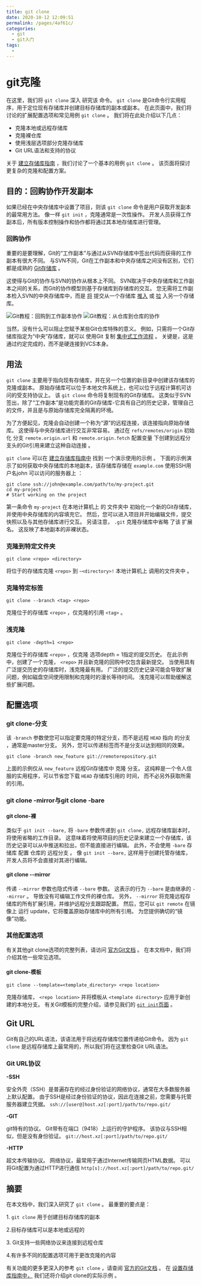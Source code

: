 ```yaml
---
title: git clone
date: 2020-10-12 12:09:51
permalink: /pages/4af61c/
categories:
  - git
  - git入门
tags:
  - 
---
```

# git克隆

在这里，我们将 `git clone` 深入 研究该 命令。 `git clone` 是Git命令行实用程序，用于定位现有存储库并创建目标存储库的副本或副本。 在此页面中，我们将讨论的扩展配置选项和常见用例 `git clone` 。 我们将在此处介绍以下几点：

*   克隆本地或远程存储库
*   克隆裸仓库
*   使用浅层选项部分克隆存储库
*   Git URL语法和支持的协议

关于 [建立存储库指南](https://www.atlassian.com/git/tutorials/setting-up-a-repository) ，我们讨论了一个基本的用例 `git clone` 。 该页面将探讨更复杂的克隆和配置方案。

## 目的：回购协作开发副本

如果已经在中央存储库中设置了项目，则该 `git clone` 命令是用户获取开发副本的最常用方法。 像一样 `git init` ，克隆通常是一次性操作。 开发人员获得工作副本后，所有版本控制操作和协作都将通过其本地存储库进行管理。

### 回购协作

重要的是要理解，Git的“工作副本”与通过从SVN存储库中签出代码而获得的工作副本有很大不同。 与SVN不同，Git在工作副本和中央存储库之间没有区别，它们都是成熟的 [Git存储库](http://bitbucket.org/code-repository) 。

这使得与Git的协作与SVN的协作从根本上不同。 SVN取决于中央存储库和工作副本之间的关系，而Git的协作模型则基于存储库到存储库的交互。 您无需将工作副本检入SVN的中央存储库中，而是 [将](https://www.atlassian.com/git/tutorials/syncing/git-push) 提交从一个存储库 [推入](https://www.atlassian.com/git/tutorials/syncing/git-push) 或 [拉](https://www.atlassian.com/git/tutorials/syncing/git-pull) 入另一个存储库。

![Git教程：回购到工作副本协作](https://wac-cdn.atlassian.com/dam/jcr:e5228129-76b1-4b2c-8f10-af789f2ea6c0/03.svg?cdnVersion=1084) ![Git教程：从仓库到仓库的协作](https://wac-cdn.atlassian.com/dam/jcr:5d68ce55-59a7-4840-a896-eb2014a9f17b/02.svg?cdnVersion=1084)

当然，没有什么可以阻止您赋予某些Git仓库特殊的意义。 例如，只需将一个Git存储库指定为“中央”存储库，就可以 使用Git 复制 [集中式工作流程](https://www.atlassian.com/git/tutorials/comparing-workflows) 。 关键是，这是通过约定完成的，而不是硬连接到VCS本身。

## 用法

`git clone` 主要用于指向现有存储库，并在另一个位置的新目录中创建该存储库的克隆或副本。 原始存储库可以位于本地文件系统上，也可以位于远程计算机可访问的受支持协议上。 该 `git clone` 命令将复制现有的Git存储库。 这类似于SVN签出，除了“工作副本”是功能完善的Git存储库\-它具有自己的历史记录，管理自己的文件，并且是与原始存储库完全隔离的环境。

为了方便起见，克隆会自动创建一个称为“源”的远程连接，该连接指向原始存储库。 这使得与中央存储库进行交互非常容易。 通过在 `refs/remotes/origin` 初始化 分支 `remote.origin.url` 和 `remote.origin.fetch` 配置变量 下创建到远程分支头的Git引用来建立这种自动连接 。

`git clone` 可以在 [建立存储库指南中](https://www.atlassian.com/git/tutorials/setting-up-a-repository) 找到 一个演示使用的示例 。 下面的示例演示了如何获取中央存储库的本地副本，该存储库存储在 `example.com` 使用SSH用户名john 可以访问的服务器上 ：

```
git clone ssh://john@example.com/path/to/my-project.git
cd my-project
# Start working on the project
```

第一条命令 `my-project` 在本地计算机上 的 文件夹中 初始化一个新的Git存储库， 并使用中央存储库的内容填充它。 然后，您可以进入项目并开始编辑文件，提交快照以及与其他存储库进行交互。 另请注意， `.git` 克隆存储库中省略 了该 扩展名。 这反映了本地副本的非裸状态。

### 克隆到特定文件夹

```
git clone <repo> <directory>
```

将位于的存储库克隆 `<repo>` 到 `~<directory>!` 本地计算机上 调用的文件夹中 。

### 克隆特定标签

```
git clone --branch <tag> <repo>
```

克隆位于的存储库 `<repo>` ，仅克隆的引用 `<tag>` 。

### 浅克隆

```
git clone -depth=1 <repo>
```

克隆位于的存储库 `<repo>` ，仅克隆
选项depth = 1指定的提交历史。 在此示例中，创建了一个克隆， `<repo>` 并且新克隆的回购中仅包含最新提交。 当使用具有广泛提交历史的存储库时，浅克隆最有用。 广泛的提交历史记录可能会导致扩展问题，例如磁盘空间使用限制和克隆时的漫长等待时间。 浅克隆可以帮助缓解这些扩展问题。

## 配置选项

### git clone\-分支

该 `-branch` 参数使您可以指定要克隆的特定分支，而不是远程 `HEAD` 指向 的分支 ，通常是master分支。 另外，您可以传递标签而不是分支以达到相同的效果。

```
git clone -branch new_feature git://remoterepository.git
```

上面的示例仅从 `new_feature` 远程Git存储库中 克隆 分支。 这纯粹是一个令人信服的实用程序，可以节省您下载 `HEAD` 存储库引用的 时间， 而不必另外获取所需的引用。

### git clone \-mirror与git clone \-bare

#### git clone\-裸

类似于 `git init --bare,` 将 `-bare` 参数传递到 `git clone,` 远程存储库副本时，将使用省略的工作目录。 这意味着将使用项目的历史记录来建立一个存储库，该历史记录可以从中推送和拉出，但不能直接进行编辑。 此外，不会使用 `-bare` 存储库 配置 仓库的 远程分支 。 像 `git init --bare,` 这样用于创建托管存储库，开发人员将不会直接对其进行编辑。

#### git clone \-\-mirror

传递 `--mirror` 参数也隐式传递 `--bare` 参数。 这表示的行为 `--bare` 是由继承的 `--mirror` 。 导致没有可编辑工作文件的裸仓库。 另外， `--mirror` 将克隆远程存储库的所有扩展引用，并维护远程分支跟踪配置。 然后，您可以 `git remote` 在镜像上 运行 update，它将覆盖原始存储库中的所有引用。 为您提供确切的“镜像”功能。

### 其他配置选项

有关其他git clone选项的完整列表，请访问 [官方Git文档](https://git-scm.com/docs/git-clone) 。 在本文档中，我们将介绍其他一些常见选项。

#### git clone\-模板

```
git clone --template=<template_directory> <repo location>
```

克隆存储库， `<repo location>` 并将模板从 `<template directory>` 应用于新创建的本地分支。 有关Git模板的完整介绍，请参见我们的 [`git init`页面](http://www.atlassian.com/git/tutorials/setting-up-a-repository/git-init) 。

## Git URL

Git有自己的URL语法，该语法用于将远程存储库位置传递给Git命令。 因为 `git clone` 是远程存储库上最常用的，所以我们将在这里检查Git URL语法。

### Git URL协议

**\-SSH**

安全外壳（SSH）是普遍存在的经过身份验证的网络协议，通常在大多数服务器上默认配置。 由于SSH是经过身份验证的协议，因此在连接之前，您需要与托管服务器建立凭据。 `ssh://[user@]host.xz[:port]/path/to/repo.git/`

**\-GIT**

git特有的协议。 Git带有在端口（9418）上运行的守护程序。 该协议与SSH相似，但是没有身份验证。 `git://host.xz[:port]/path/to/repo.git/`

**\-HTTP**

超文本传输​​协议。 网络协议，最常用于通过Internet传输网页HTML数据。 可以将Git配置为通过HTTP进行通信 `http[s]://host.xz[:port]/path/to/repo.git/`

## 摘要

在本文档中，我们深入研究了 `git clone` 。 最重要的要点是：

1\. `git clone` 用于创建目标存储库的副本

2.目标存储库可以是本地或远程的

3\. Git支持一些网络协议来连接到远程仓库

4.有许多不同的配置选项可用于更改克隆的内容

有关功能的更多更深入的参考 `git clone` ，请查阅 [官方的Git文档](https://git-scm.com/docs/git-clone) 。 在 [设置存储库指南中，](https://www.atlassian.com/git/tutorials/setting-up-a-repository) 我们还将介绍git clone的实际示例 。